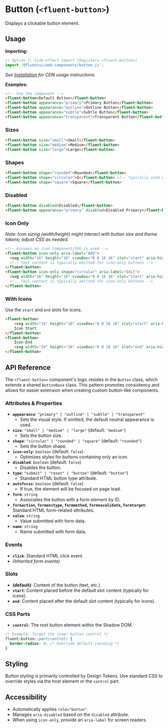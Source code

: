 # Button (`<fluent-button>`)

Displays a clickable button element.

## Usage

**Importing:**

```javascript
// Option 1: Side-effect import (Registers <fluent-button>)
import '@fluentui/web-components/button.js';
```

*See [Installation](./../getting-started/installation.md) for CDN usage instructions.*

**Examples:**

```html
<!-- Use the component -->
<fluent-button>Default Button</fluent-button>
<fluent-button appearance="primary">Primary Button</fluent-button>
<fluent-button appearance="outline">Outline Button</fluent-button>
<fluent-button appearance="subtle">Subtle Button</fluent-button>
<fluent-button appearance="transparent">Transparent Button</fluent-button>
```

### Sizes

```html
<fluent-button size="small">Small</fluent-button>
<fluent-button size="medium">Medium</fluent-button>
<fluent-button size="large">Large</fluent-button>
```

### Shapes

```html
<fluent-button shape="rounded">Rounded</fluent-button>
<fluent-button shape="circular">O</fluent-button> <!-- Typically used with icon-only -->
<fluent-button shape="square">Square</fluent-button>
```

### Disabled

```html
<fluent-button disabled>Disabled</fluent-button>
<fluent-button appearance="primary" disabled>Disabled Primary</fluent-button>
```

### Icon Only

*Note: Icon sizing (width/height) might interact with button size and theme tokens; adjust CSS as needed.*

```html
<!-- Assumes an icon component/SVG is used -->
<fluent-button icon-only aria-label="Add">
  <svg width="16" height="16" viewBox="0 0 16 16" slot="start" aria-hidden="true"><path d="..." /></svg>
  <!-- Text content is typically omitted for icon-only buttons -->
</fluent-button>
<fluent-button icon-only shape="circular" aria-label="Edit">
  <svg width="16" height="16" viewBox="0 0 16 16" slot="start" aria-hidden="true"><path d="..." /></svg>
  <!-- Text content is typically omitted for icon-only buttons -->
</fluent-button>
```

### With Icons

Use the `start` and `end` slots for icons.

```html
<fluent-button>
    <svg width="16" height="16" viewBox="0 0 16 16" slot="start" aria-hidden="true"><path d="..." /></svg>
    Icon Start
</fluent-button>
<fluent-button>
    Icon End
    <svg width="16" height="16" viewBox="0 0 16 16" slot="end" aria-hidden="true"><path d="..." /></svg>
</fluent-button>
```

## API Reference

The `<fluent-button>` component's logic resides in the `Button` class, which extends a shared `ButtonBase` class. This pattern promotes consistency and allows for easier extension when creating custom button-like components.

### Attributes & Properties

*   **`appearance`**: `"primary" | "outline" | "subtle" | "transparent"`
    *   Sets the visual style. If omitted, the default neutral appearance is used.
*   **`size`**: `"small" | "medium" | "large"` (default: `"medium"`)
    *   Sets the button size.
*   **`shape`**: `"circular" | "rounded" | "square"` (default: `"rounded"`)
    *   Sets the button shape.
*   **`icon-only`**: `boolean` (default: `false`)
    *   Optimizes styles for buttons containing only an icon.
*   **`disabled`**: `boolean` (default: `false`)
    *   Disables the button.
*   **`type`**: `"submit" | "reset" | "button"` (default: `"button"`)
    *   Standard HTML button type attribute.
*   **`autofocus`**: `boolean` (default: `false`)
    *   If true, the element will be focused on page load.
*   **`form`**: `string`
    *   Associates the button with a form element by ID.
*   **`formaction`, `formenctype`, `formmethod`, `formnovalidate`, `formtarget`**: Standard HTML form-related attributes.
*   **`value`**: `string`
    *   Value submitted with form data.
*   **`name`**: `string`
    *   Name submitted with form data.

### Events

*   **`click`**: Standard HTML click event.
*   *(Inherited form events)*

### Slots

*   **(default)**: Content of the button (text, etc.).
*   **`start`**: Content placed before the default slot content (typically for icons).
*   **`end`**: Content placed after the default slot content (typically for icons).

### CSS Parts

*   **`control`**: The root button element within the Shadow DOM.

```css
/* Example: Target the inner button control */
fluent-button::part(control) {
  border-radius: 0; /* Override default rounding */
}
```

## Styling

Button styling is primarily controlled by Design Tokens. Use standard CSS to override styles via the host element or the `control` part.

## Accessibility

*   Automatically applies `role="button"`.
*   Manages `aria-disabled` based on the `disabled` attribute.
*   When using `icon-only`, provide an `aria-label` for screen readers.
